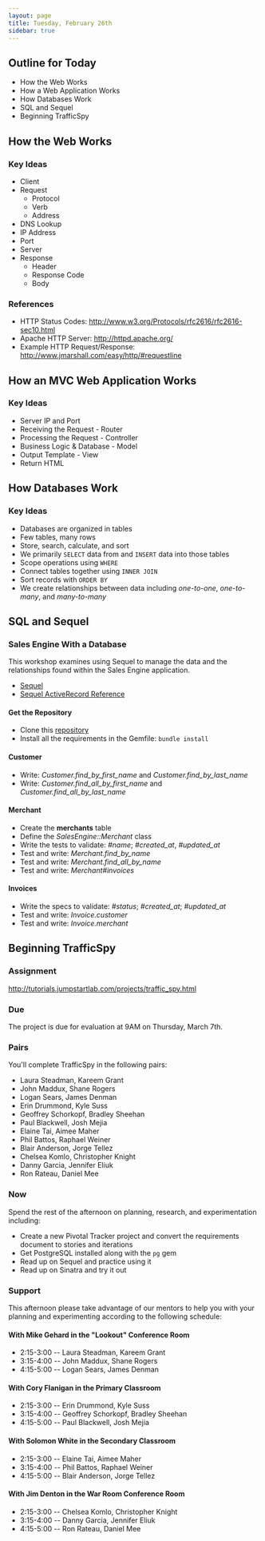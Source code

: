 ```yaml
---
layout: page
title: Tuesday, February 26th
sidebar: true
---
```


## Outline for Today

* How the Web Works
* How a Web Application Works
* How Databases Work
* SQL and Sequel
* Beginning TrafficSpy

## How the Web Works

### Key Ideas

* Client
* Request
  * Protocol
  * Verb
  * Address
* DNS Lookup
* IP Address
* Port
* Server
* Response
  * Header
  * Response Code
  * Body

### References

* HTTP Status Codes: http://www.w3.org/Protocols/rfc2616/rfc2616-sec10.html
* Apache HTTP Server: http://httpd.apache.org/
* Example HTTP Request/Response: http://www.jmarshall.com/easy/http/#requestline

## How an MVC Web Application Works

### Key Ideas

* Server IP and Port
* Receiving the Request - Router
* Processing the Request - Controller
* Business Logic & Database - Model
* Output Template - View
* Return HTML

## How Databases Work

### Key Ideas

* Databases are organized in tables
* Few tables, many rows
* Store, search, calculate, and sort
* We primarily `SELECT` data from and `INSERT` data into those tables
* Scope operations using `WHERE`
* Connect tables together using `INNER JOIN`
* Sort records with `ORDER BY`
* We create relationships between data including *one-to-one*, *one-to-many*, and *many-to-many*

## SQL and Sequel

### Sales Engine With a Database

This workshop examines using Sequel to manage the data and the relationships
found within the Sales Engine application.

* [Sequel](http://sequel.rubyforge.org/)
* [Sequel ActiveRecord Reference](http://sequel.rubyforge.org/rdoc/files/doc/active_record_rdoc.html)

#### Get the Repository

* Clone this [repository](https://github.com/gSchool/sales_engine-database)
* Install all the requirements in the Gemfile: `bundle install`

#### Customer

* Write: *Customer.find\_by\_first\_name* and *Customer.find\_by\_last_name*
* Write: *Customer.find\_all\_by\_first\_name* and *Customer.find\_all\_by\_last\_name*


#### Merchant

* Create the **merchants** table
* Define the *SalesEngine::Merchant* class
* Write the tests to validate: *#name*; *#created\_at*, *#updated\_at*
* Test and write: *Merchant.find\_by\_name*
* Test and write: *Merchant.find\_all\_by_name*
* Test and write: *Merchant#invoices*

#### Invoices

* Write the specs to validate: *#status*; *#created\_at*; *#updated\_at*
* Test and write: *Invoice.customer*
* Test and write: *Invoice.merchant*

## Beginning TrafficSpy

### Assignment

http://tutorials.jumpstartlab.com/projects/traffic_spy.html

### Due

The project is due for evaluation at 9AM on Thursday, March 7th.

### Pairs

You'll complete TrafficSpy in the following pairs:

* Laura Steadman, Kareem Grant
* John Maddux, Shane Rogers
* Logan Sears, James Denman
* Erin Drummond, Kyle Suss
* Geoffrey Schorkopf, Bradley Sheehan
* Paul Blackwell, Josh Mejia
* Elaine Tai, Aimee Maher
* Phil Battos, Raphael Weiner
* Blair Anderson, Jorge Tellez
* Chelsea Komlo, Christopher Knight
* Danny Garcia, Jennifer Eliuk
* Ron Rateau, Daniel Mee

### Now

Spend the rest of the afternoon on planning, research, and experimentation including:

* Create a new Pivotal Tracker project and convert the requirements document to stories and iterations
* Get PostgreSQL installed along with the `pg` gem
* Read up on Sequel and practice using it
* Read up on Sinatra and try it out

### Support

This afternoon please take advantage of our mentors to help you with your planning and experimenting according to the following schedule:

#### With Mike Gehard in the "Lookout" Conference Room

* 2:15-3:00 -- Laura Steadman, Kareem Grant
* 3:15-4:00 -- John Maddux, Shane Rogers
* 4:15-5:00 -- Logan Sears, James Denman

#### With Cory Flanigan in the Primary Classroom

* 2:15-3:00 -- Erin Drummond, Kyle Suss
* 3:15-4:00 -- Geoffrey Schorkopf, Bradley Sheehan
* 4:15-5:00 -- Paul Blackwell, Josh Mejia

#### With Solomon White in the Secondary Classroom

* 2:15-3:00 -- Elaine Tai, Aimee Maher
* 3:15-4:00 -- Phil Battos, Raphael Weiner
* 4:15-5:00 -- Blair Anderson, Jorge Tellez

#### With Jim Denton in the War Room Conference Room

* 2:15-3:00 -- Chelsea Komlo, Christopher Knight
* 3:15-4:00 -- Danny Garcia, Jennifer Eliuk
* 4:15-5:00 -- Ron Rateau, Daniel Mee

